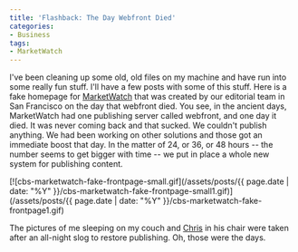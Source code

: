 ```yaml
---
title: 'Flashback: The Day Webfront Died'
categories:
- Business
tags:
- MarketWatch
---
```


I've been cleaning up some old, old files on my machine and have run into some really fun stuff. I'll have a few posts with some of this stuff.
Here is a fake homepage for [MarketWatch](http://www.marketwatch.com/) that was created by our editorial team in San Francisco on the day that webfront died. You see, in the ancient days, MarketWatch had one publishing server called webfront, and one day it died. It was never coming back and that sucked. We couldn't publish anything. We had been working on other solutions and those got an immediate boost that day. In the matter of 24, or 36, or 48 hours -- the number seems to get bigger with time -- we put in place a whole new system for publishing content.

[![cbs-marketwatch-fake-frontpage-small.gif](/assets/posts/{{ page.date | date: "%Y" }}/cbs-marketwatch-fake-frontpage-small1.gif)](/assets/posts/{{ page.date | date: "%Y" }}/cbs-marketwatch-fake-frontpage1.gif)

The pictures of me sleeping on my couch and [Chris](http://www.tersteeg.org/) in his chair were taken after an all-night slog to restore publishing. Oh, those were the days.
